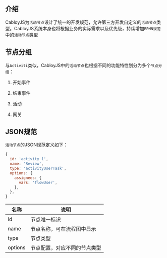 ## 介绍

CabloyJS为`活动节点`设计了统一的开发规范，允许第三方开发自定义的`活动节点`类型。CabloyJS系统本身也将根据业务的实际需求以及优先级，持续增加`BPMN规范`中的`活动节点`类型

## 节点分组

与`Activiti`类似，CabloyJS中的`活动节点`也根据不同的功能特性划分为多个`节点分组`：

1. 开始事件

2. 结束事件

3. 活动

4. 网关

## **JSON规范**

`活动节点`的JSON规范定义如下：

``` javascript
{
  id: 'activity_1',
  name: 'Review',
  type: 'activityUserTask',
  options: {
    assignees: {
      vars: 'flowUser',
    },
  },
}
```

| 名称 | 说明 |
|----|----|
| id | 节点唯一标识 |
| name | 节点名称，可在流程图中显示 |
| type | 节点类型 |
| options | 节点配置，对应不同的节点类型 |

